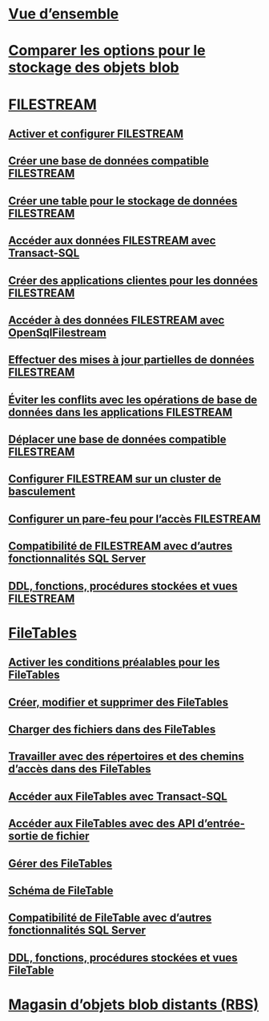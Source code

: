 # [Vue d’ensemble](binary-large-object-blob-data-sql-server.md)  
# [Comparer les options pour le stockage des objets blob](compare-options-for-storing-blobs-sql-server.md)  
# [FILESTREAM](filestream-sql-server.md)  
## [Activer et configurer FILESTREAM](enable-and-configure-filestream.md)  
## [Créer une base de données compatible FILESTREAM](create-a-filestream-enabled-database.md)  
## [Créer une table pour le stockage de données FILESTREAM](create-a-table-for-storing-filestream-data.md)  
## [Accéder aux données FILESTREAM avec Transact-SQL](access-filestream-data-with-transact-sql.md)  
## [Créer des applications clientes pour les données FILESTREAM](create-client-applications-for-filestream-data.md)  
## [Accéder à des données FILESTREAM avec OpenSqlFilestream](access-filestream-data-with-opensqlfilestream.md)  
## [Effectuer des mises à jour partielles de données FILESTREAM](make-partial-updates-to-filestream-data.md)  
## [Éviter les conflits avec les opérations de base de données dans les applications FILESTREAM](avoid-conflicts-with-database-operations-in-filestream-applications.md)  
## [Déplacer une base de données compatible FILESTREAM](move-a-filestream-enabled-database.md)  
## [Configurer FILESTREAM sur un cluster de basculement](set-up-filestream-on-a-failover-cluster.md)  
## [Configurer un pare-feu pour l’accès FILESTREAM](configure-a-firewall-for-filestream-access.md)  
## [Compatibilité de FILESTREAM avec d’autres fonctionnalités SQL Server](filestream-compatibility-with-other-sql-server-features.md)  
## [DDL, fonctions, procédures stockées et vues FILESTREAM](filestream-ddl-functions-stored-procedures-and-views.md)  
# [FileTables](filetables-sql-server.md)  
## [Activer les conditions préalables pour les FileTables](enable-the-prerequisites-for-filetable.md)  
## [Créer, modifier et supprimer des FileTables](create-alter-and-drop-filetables.md)  
## [Charger des fichiers dans des FileTables](load-files-into-filetables.md)  
## [Travailler avec des répertoires et des chemins d’accès dans des FileTables](work-with-directories-and-paths-in-filetables.md)  
## [Accéder aux FileTables avec Transact-SQL](access-filetables-with-transact-sql.md)  
## [Accéder aux FileTables avec des API d’entrée-sortie de fichier](access-filetables-with-file-input-output-apis.md)  
## [Gérer des FileTables](manage-filetables.md)  
## [Schéma de FileTable](filetable-schema.md)  
## [Compatibilité de FileTable avec d’autres fonctionnalités SQL Server](filetable-compatibility-with-other-sql-server-features.md)  
## [DDL, fonctions, procédures stockées et vues FileTable](filetable-ddl-functions-stored-procedures-and-views.md)  
# [Magasin d’objets blob distants (RBS)](remote-blob-store-rbs-sql-server.md)  

